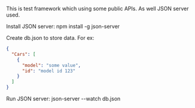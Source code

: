 This is test framework which using some public APIs. As well JSON server used.

Install JSON server:
npm install -g json-server

Create db.json to store data. For ex:
```JSON
{
  "Cars": [
    {
      "model": "some value",
      "id": "model id 123"
    }
  ]
}
```
Run JSON server:
json-server --watch db.json